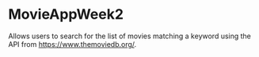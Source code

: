 # MovieAppWeek2
Allows users to search for the list of movies matching a keyword using the API from https://www.themoviedb.org/.
